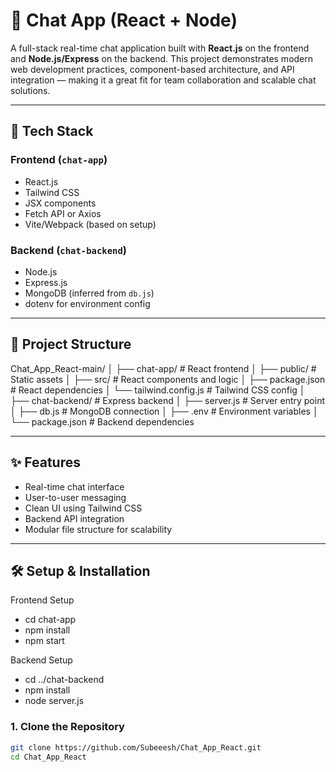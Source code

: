 # 💬 Chat App (React + Node)

A full-stack real-time chat application built with **React.js** on the frontend and **Node.js/Express** on the backend. This project demonstrates modern web development practices, component-based architecture, and API integration — making it a great fit for team collaboration and scalable chat solutions.

---

## 🚀 Tech Stack

### Frontend (`chat-app`)

- React.js
- Tailwind CSS
- JSX components
- Fetch API or Axios
- Vite/Webpack (based on setup)

### Backend (`chat-backend`)

- Node.js
- Express.js
- MongoDB (inferred from `db.js`)
- dotenv for environment config

---

## 📁 Project Structure

Chat_App_React-main/
│
├── chat-app/ # React frontend
│ ├── public/ # Static assets
│ ├── src/ # React components and logic
│ ├── package.json # React dependencies
│ └── tailwind.config.js # Tailwind CSS config
│
├── chat-backend/ # Express backend
│ ├── server.js # Server entry point
│ ├── db.js # MongoDB connection
│ ├── .env # Environment variables
│ └── package.json # Backend dependencies

---

## ✨ Features

- Real-time chat interface
- User-to-user messaging
- Clean UI using Tailwind CSS
- Backend API integration
- Modular file structure for scalability

---

## 🛠️ Setup & Installation

Frontend Setup

- cd chat-app
- npm install
- npm start

Backend Setup

- cd ../chat-backend
- npm install
- node server.js

### 1. Clone the Repository

```bash
git clone https://github.com/Subeeesh/Chat_App_React.git
cd Chat_App_React


```
